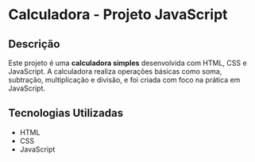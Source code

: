 # Calculadora - Projeto JavaScript

## Descrição

Este projeto é uma **calculadora simples** desenvolvida com HTML, CSS e JavaScript. A calculadora realiza operações básicas como soma, subtração, multiplicação e divisão, e foi criada com foco na prática em JavaScript.

## Tecnologias Utilizadas

- HTML
- CSS
- JavaScript 
